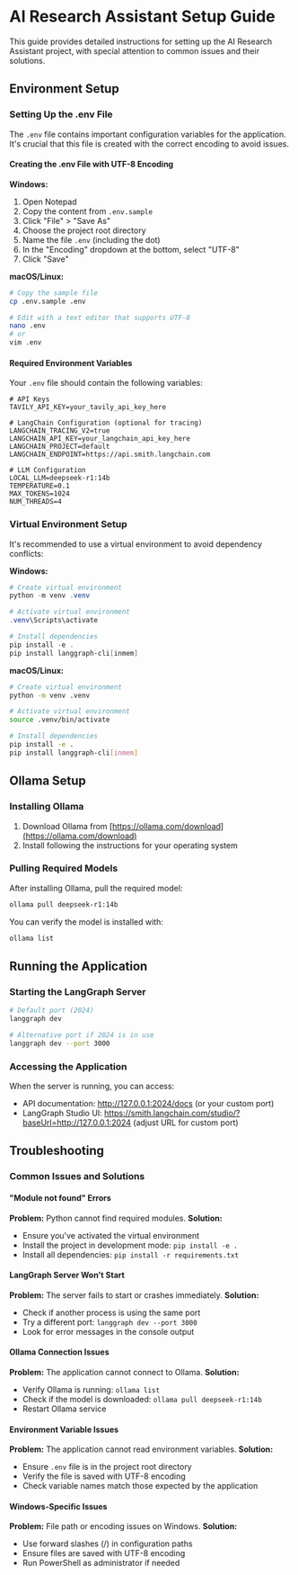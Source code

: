 # AI Research Assistant Setup Guide

This guide provides detailed instructions for setting up the AI Research Assistant project, with special attention to common issues and their solutions.

## Environment Setup

### Setting Up the .env File

The `.env` file contains important configuration variables for the application. It's crucial that this file is created with the correct encoding to avoid issues.

#### Creating the .env File with UTF-8 Encoding

**Windows:**
1. Open Notepad
2. Copy the content from `.env.sample`
3. Click "File" > "Save As"
4. Choose the project root directory
5. Name the file `.env` (including the dot)
6. In the "Encoding" dropdown at the bottom, select "UTF-8"
7. Click "Save"

**macOS/Linux:**
```bash
# Copy the sample file
cp .env.sample .env

# Edit with a text editor that supports UTF-8
nano .env
# or
vim .env
```

#### Required Environment Variables

Your `.env` file should contain the following variables:

```
# API Keys
TAVILY_API_KEY=your_tavily_api_key_here

# LangChain Configuration (optional for tracing)
LANGCHAIN_TRACING_V2=true
LANGCHAIN_API_KEY=your_langchain_api_key_here
LANGCHAIN_PROJECT=default
LANGCHAIN_ENDPOINT=https://api.smith.langchain.com

# LLM Configuration
LOCAL_LLM=deepseek-r1:14b
TEMPERATURE=0.1
MAX_TOKENS=1024
NUM_THREADS=4
```

### Virtual Environment Setup

It's recommended to use a virtual environment to avoid dependency conflicts:

**Windows:**
```powershell
# Create virtual environment
python -m venv .venv

# Activate virtual environment
.venv\Scripts\activate

# Install dependencies
pip install -e .
pip install langgraph-cli[inmem]
```

**macOS/Linux:**
```bash
# Create virtual environment
python -m venv .venv

# Activate virtual environment
source .venv/bin/activate

# Install dependencies
pip install -e .
pip install langgraph-cli[inmem]
```

## Ollama Setup

### Installing Ollama

1. Download Ollama from [https://ollama.com/download](https://ollama.com/download)
2. Install following the instructions for your operating system

### Pulling Required Models

After installing Ollama, pull the required model:

```bash
ollama pull deepseek-r1:14b
```

You can verify the model is installed with:

```bash
ollama list
```

## Running the Application

### Starting the LangGraph Server

```bash
# Default port (2024)
langgraph dev

# Alternative port if 2024 is in use
langgraph dev --port 3000
```

### Accessing the Application

When the server is running, you can access:
- API documentation: http://127.0.0.1:2024/docs (or your custom port)
- LangGraph Studio UI: https://smith.langchain.com/studio/?baseUrl=http://127.0.0.1:2024 (adjust URL for custom port)

## Troubleshooting

### Common Issues and Solutions

#### "Module not found" Errors

**Problem:** Python cannot find required modules.
**Solution:** 
- Ensure you've activated the virtual environment
- Install the project in development mode: `pip install -e .`
- Install all dependencies: `pip install -r requirements.txt`

#### LangGraph Server Won't Start

**Problem:** The server fails to start or crashes immediately.
**Solution:**
- Check if another process is using the same port
- Try a different port: `langgraph dev --port 3000`
- Look for error messages in the console output

#### Ollama Connection Issues

**Problem:** The application cannot connect to Ollama.
**Solution:**
- Verify Ollama is running: `ollama list`
- Check if the model is downloaded: `ollama pull deepseek-r1:14b`
- Restart Ollama service

#### Environment Variable Issues

**Problem:** The application cannot read environment variables.
**Solution:**
- Ensure `.env` file is in the project root directory
- Verify the file is saved with UTF-8 encoding
- Check variable names match those expected by the application

#### Windows-Specific Issues

**Problem:** File path or encoding issues on Windows.
**Solution:**
- Use forward slashes (/) in configuration paths
- Ensure files are saved with UTF-8 encoding
- Run PowerShell as administrator if needed 